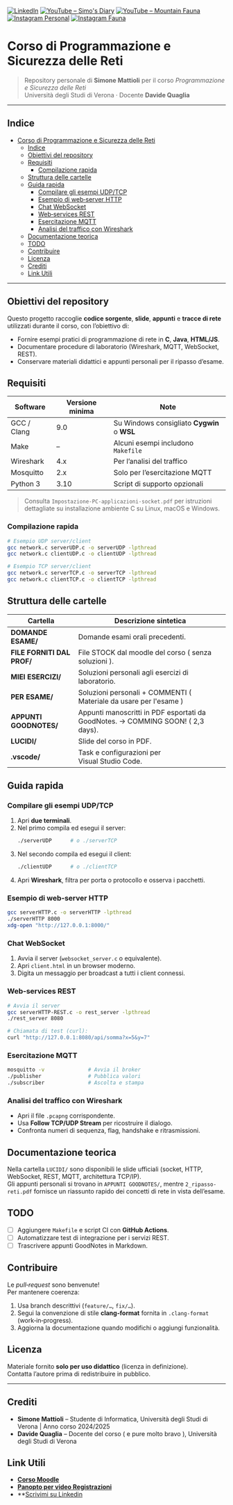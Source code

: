 [![LinkedIn](https://img.shields.io/badge/LinkedIn-Simone%20Mattioli-blue?style=for-the-badge&logo=linkedin)](https://www.linkedin.com/in/simonemattioli2003/)
[![YouTube – Simo's Diary](https://img.shields.io/badge/YouTube-Simo's%20Diary-red?style=for-the-badge&logo=youtube)](https://www.youtube.com/@SimosDiary2003)
[![YouTube – Mountain Fauna](https://img.shields.io/badge/Mountain%20Fauna-YT-green?style=for-the-badge&logo=youtube)](https://www.youtube.com/@mountainfaunalover)
[![Instagram Personal](https://img.shields.io/badge/@simo___one-Instagram-purple?style=for-the-badge&logo=instagram)](https://www.instagram.com/simo___one/)
[![Instagram Fauna](https://img.shields.io/badge/@mountainfaunalover-Wildlife%20IG-orange?style=for-the-badge&logo=instagram)](https://www.instagram.com/mountainfaunalover/)

# Corso di Programmazione e Sicurezza delle Reti

> Repository personale di **Simone Mattioli** per il corso _Programmazione e Sicurezza delle Reti_  
> Università degli Studi di Verona · Docente **Davide Quaglia**

---

## Indice
- [Corso di Programmazione e Sicurezza delle Reti](#corso-di-programmazione-e-sicurezza-delle-reti)
  - [Indice](#indice)
  - [Obiettivi del repository](#obiettivi-del-repository)
  - [Requisiti](#requisiti)
    - [Compilazione rapida](#compilazione-rapida)
  - [Struttura delle cartelle](#struttura-delle-cartelle)
  - [Guida rapida](#guida-rapida)
    - [Compilare gli esempi UDP/TCP](#compilare-gli-esempi-udptcp)
    - [Esempio di web‑server HTTP](#esempio-di-webserver-http)
    - [Chat WebSocket](#chat-websocket)
    - [Web‑services REST](#webservices-rest)
    - [Esercitazione MQTT](#esercitazione-mqtt)
    - [Analisi del traffico con Wireshark](#analisi-del-traffico-con-wireshark)
  - [Documentazione teorica](#documentazione-teorica)
  - [TODO](#todo)
  - [Contribuire](#contribuire)
  - [Licenza](#licenza)
  - [Crediti](#crediti)
  - [Link Utili](#link-utili)


---

## Obiettivi del repository
Questo progetto raccoglie **codice sorgente**, **slide**, **appunti** e **tracce di rete** utilizzati durante il corso, con l’obiettivo di:

* Fornire esempi pratici di programmazione di rete in **C**, **Java**, **HTML/JS**.
* Documentare procedure di laboratorio (Wireshark, MQTT, WebSocket, REST).
* Conservare materiali didattici e appunti personali per il ripasso d’esame.

## Requisiti
| Software | Versione minima | Note |
|----------|-----------------|------|
| GCC / Clang | 9.0 | Su Windows consigliato **Cygwin** o **WSL** |
| Make | – | Alcuni esempi includono `Makefile` |
| Wireshark | 4.x | Per l’analisi del traffico |
| Mosquitto | 2.x | Solo per l’esercitazione MQTT |
| Python 3 | 3.10 | Script di supporto opzionali |

> Consulta `Impostazione-PC-applicazioni-socket.pdf` per istruzioni dettagliate su installazione ambiente C su Linux, macOS e Windows.

### Compilazione rapida
```bash
# Esempio UDP server/client
gcc network.c serverUDP.c -o serverUDP -lpthread
gcc network.c clientUDP.c -o clientUDP -lpthread

# Esempio TCP server/client
gcc network.c serverTCP.c -o serverTCP -lpthread
gcc network.c clientTCP.c -o clientTCP -lpthread
```

## Struttura delle cartelle
| Cartella | Descrizione sintetica |
|----------|-----------------------|
| **DOMANDE ESAME/** | Domande esami orali precedenti. |
| **FILE FORNITI DAL PROF/** | File STOCK dal moodle del corso ( senza soluzioni ). |
| **MIEI ESERCIZI/** | Soluzioni personali agli esercizi di laboratorio. |
| **PER ESAME/** | Soluzioni personali + COMMENTI ( Materiale da usare per l'esame ) |
| **APPUNTI GOODNOTES/** | Appunti manoscritti in PDF esportati da GoodNotes. -> COMMING SOON! ( 2,3 days). |
| **LUCIDI/** | Slide del corso in PDF. |
| **.vscode/** | Task e configurazioni per Visual Studio Code. |

## Guida rapida

### Compilare gli esempi UDP/TCP
1. Apri **due terminali**.
2. Nel primo compila ed esegui il server:  
   ```bash
   ./serverUDP      # o ./serverTCP
   ```
3. Nel secondo compila ed esegui il client:  
   ```bash
   ./clientUDP      # o ./clientTCP
   ```
4. Apri **Wireshark**, filtra per porta o protocollo e osserva i pacchetti.

### Esempio di web‑server HTTP
```bash
gcc serverHTTP.c -o serverHTTP -lpthread
./serverHTTP 8000
xdg-open "http://127.0.0.1:8000/"
```

### Chat WebSocket
1. Avvia il server (`websocket_server.c` o equivalente).  
2. Apri `client.html` in un browser moderno.  
3. Digita un messaggio per broadcast a tutti i client connessi.

### Web‑services REST
```bash
# Avvia il server
gcc serverHTTP-REST.c -o rest_server -lpthread
./rest_server 8080

# Chiamata di test (curl):
curl "http://127.0.0.1:8080/api/somma?x=5&y=7"
```

### Esercitazione MQTT
```bash
mosquitto -v              # Avvia il broker
./publisher               # Pubblica valori
./subscriber              # Ascolta e stampa
```

### Analisi del traffico con Wireshark
* Apri il file `.pcapng` corrispondente.
* Usa **Follow TCP/UDP Stream** per ricostruire il dialogo.
* Confronta numeri di sequenza, flag, handshake e ritrasmissioni.

## Documentazione teorica
Nella cartella `LUCIDI/` sono disponibili le slide ufficiali (socket, HTTP, WebSocket, REST, MQTT, architettura TCP/IP).  
Gli appunti personali si trovano in `APPUNTI GOODNOTES/`, mentre `2_ripasso-reti.pdf` fornisce un riassunto rapido dei concetti di rete in vista dell’esame.

## TODO
- [ ] Aggiungere `Makefile` e script CI con **GitHub Actions**.  
- [ ] Automatizzare test di integrazione per i servizi REST.  
- [ ] Trascrivere appunti GoodNotes in Markdown.

## Contribuire
Le _pull‑request_ sono benvenute!  
Per mantenere coerenza:

1. Usa branch descrittivi (`feature/…`, `fix/…`).  
2. Segui la convenzione di stile **clang‑format** fornita in `.clang-format` (work‑in‑progress).  
3. Aggiorna la documentazione quando modifichi o aggiungi funzionalità.

## Licenza
Materiale fornito **solo per uso didattico** (licenza in definizione).  
Contatta l’autore prima di redistribuire in pubblico.

---

## Crediti
- **Simone Mattioli** – Studente di Informatica, Università degli Studi di Verona | Anno corso 2024/2025
- **Davide Quaglia** – Docente del corso ( e pure molto bravo ), Università degli Studi di Verona

## Link Utili
- **[Corso Moodle](https://moodledidattica.univr.it/course/view.php?id=20206)**
- **[Panopto per video Registrazioni](https://univr.cloud.panopto.eu/Panopto/Pages/Viewer.aspx?id=cc809fae-424b-40f2-b7a3-b2fa00ae8042&instance=MoodleDidattica)**
- **[Scrivimi su Linkedin](https://www.linkedin.com/in/simonemattioli2003/)

